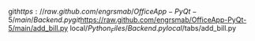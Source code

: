 git$https://raw.github.com/engrsmab/OfficeApp-PyQt-5/main/Backend.py
git$https://raw.github.com/engrsmab/OfficeApp-PyQt-5/main/add_bill.py
local$/Python_Files/Backend.py
local$/tabs/add_bill.py
